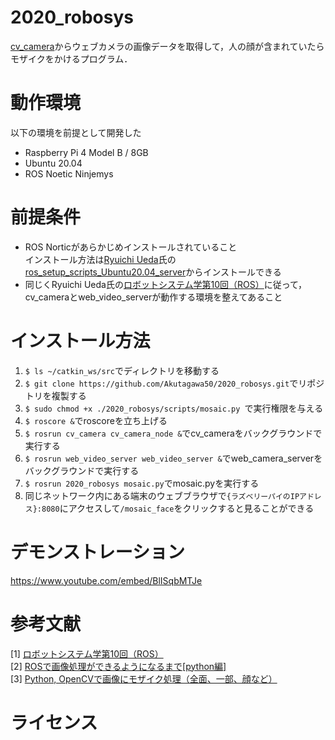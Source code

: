 # 2020_robosys
[cv_camera](https://github.com/OTL/cv_camera)からウェブカメラの画像データを取得して，人の顔が含まれていたらモザイクをかけるプログラム．
# 動作環境
以下の環境を前提として開発した
* Raspberry Pi 4 Model B / 8GB
* Ubuntu 20.04
* ROS Noetic Ninjemys

# 前提条件
* ROS Norticがあらかじめインストールされていること\
インストール方法は[Ryuichi Ueda](https://github.com/ryuichiueda)氏の[ros_setup_scripts_Ubuntu20.04_server](https://github.com/ryuichiueda/ros_setup_scripts_Ubuntu20.04_server/blob/master/step1.bash)からインストールできる
* 同じくRyuichi Ueda氏の[ロボットシステム学第10回（ROS）](https://www.youtube.com/watch?v=PL85Pw_zQH0)に従って，cv_cameraとweb_video_serverが動作する環境を整えてあること

# インストール方法
1. `$ ls ~/catkin_ws/src`でディレクトリを移動する
2. `$ git clone https://github.com/Akutagawa50/2020_robosys.git`でリポジトリを複製する
3. `$ sudo chmod +x ./2020_robosys/scripts/mosaic.py `で実行権限を与える
4. `$ roscore &`でroscoreを立ち上げる
5. `$ rosrun cv_camera cv_camera_node &`でcv_cameraをバックグラウンドで実行する
6. `$ rosrun web_video_server web_video_server &`でweb_camera_serverをバックグラウンドで実行する
7. `$ rosrun 2020_robosys mosaic.py`でmosaic.pyを実行する
8. 同じネットワーク内にある端末のウェブブラウザで`{ラズベリーパイのIPアドレス}:8080`にアクセスして`/mosaic_face`をクリックすると見ることができる

# デモンストレーション
https://www.youtube.com/embed/BlISqbMTJe

# 参考文献
[1] [ロボットシステム学第10回（ROS）](https://www.youtube.com/watch?v=PL85Pw_zQH0)\
[2] [ROSで画像処理ができるようになるまで[python編]](https://qiita.com/wakaba130/items/d3a041164c316a9e7a97)\
[3] [Python, OpenCVで画像にモザイク処理（全面、一部、顔など）](https://note.nkmk.me/python-opencv-mosaic/)

# ライセンス

